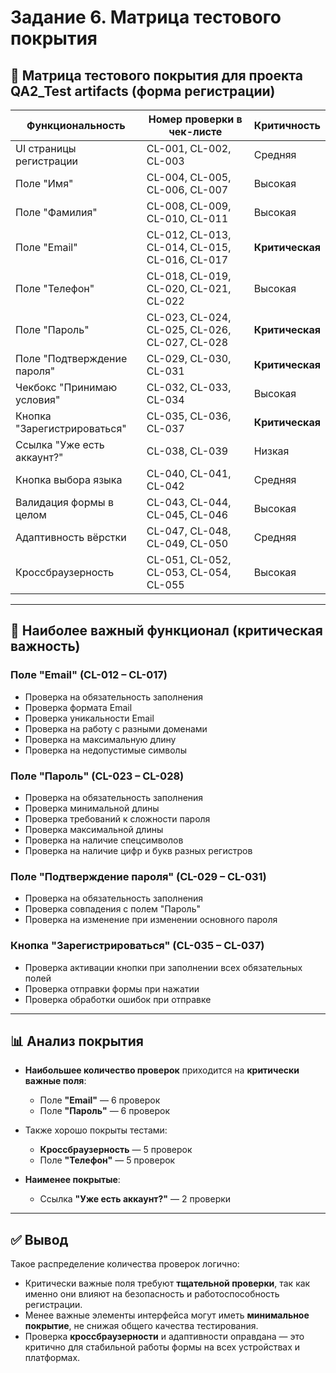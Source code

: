 # Задание 6. Матрица тестового покрытия

## 📌 Матрица тестового покрытия для проекта QA2_Test artifacts (форма регистрации)

| **Функциональность**            | **Номер проверки в чек-листе**         | **Критичность**     |
|----------------------------------|----------------------------------------|----------------------|
| UI страницы регистрации          | CL-001, CL-002, CL-003                 | Средняя             |
| Поле "Имя"                       | CL-004, CL-005, CL-006, CL-007         | Высокая             |
| Поле "Фамилия"                   | CL-008, CL-009, CL-010, CL-011         | Высокая             |
| Поле "Email"                     | CL-012, CL-013, CL-014, CL-015, CL-016, CL-017 | **Критическая** |
| Поле "Телефон"                  | CL-018, CL-019, CL-020, CL-021, CL-022 | Высокая             |
| Поле "Пароль"                   | CL-023, CL-024, CL-025, CL-026, CL-027, CL-028 | **Критическая** |
| Поле "Подтверждение пароля"     | CL-029, CL-030, CL-031                 | **Критическая**     |
| Чекбокс "Принимаю условия"      | CL-032, CL-033, CL-034                 | Высокая             |
| Кнопка "Зарегистрироваться"     | CL-035, CL-036, CL-037                 | **Критическая**     |
| Ссылка "Уже есть аккаунт?"      | CL-038, CL-039                         | Низкая              |
| Кнопка выбора языка             | CL-040, CL-041, CL-042                 | Средняя             |
| Валидация формы в целом         | CL-043, CL-044, CL-045, CL-046         | Высокая             |
| Адаптивность вёрстки            | CL-047, CL-048, CL-049, CL-050         | Средняя             |
| Кроссбраузерность               | CL-051, CL-052, CL-053, CL-054, CL-055 | Высокая             |

---

## 🔎 Наиболее важный функционал (критическая важность)

### Поле "Email" (CL-012 – CL-017)
- Проверка на обязательность заполнения  
- Проверка формата Email  
- Проверка уникальности Email  
- Проверка на работу с разными доменами  
- Проверка на максимальную длину  
- Проверка на недопустимые символы  

### Поле "Пароль" (CL-023 – CL-028)
- Проверка на обязательность заполнения  
- Проверка минимальной длины  
- Проверка требований к сложности пароля  
- Проверка максимальной длины  
- Проверка на наличие спецсимволов  
- Проверка на наличие цифр и букв разных регистров  

### Поле "Подтверждение пароля" (CL-029 – CL-031)
- Проверка на обязательность заполнения  
- Проверка совпадения с полем "Пароль"  
- Проверка на изменение при изменении основного пароля  

### Кнопка "Зарегистрироваться" (CL-035 – CL-037)
- Проверка активации кнопки при заполнении всех обязательных полей  
- Проверка отправки формы при нажатии  
- Проверка обработки ошибок при отправке  

---

## 📊 Анализ покрытия

- **Наибольшее количество проверок** приходится на **критически важные поля**:
  - Поле **"Email"** — 6 проверок
  - Поле **"Пароль"** — 6 проверок

- Также хорошо покрыты тестами:
  - **Кроссбраузерность** — 5 проверок
  - Поле **"Телефон"** — 5 проверок

- **Наименее покрытые**:
  - Ссылка **"Уже есть аккаунт?"** — 2 проверки

---

## ✅ Вывод

Такое распределение количества проверок логично:

- Критически важные поля требуют **тщательной проверки**, так как именно они влияют на безопасность и работоспособность регистрации.
- Менее важные элементы интерфейса могут иметь **минимальное покрытие**, не снижая общего качества тестирования.
- Проверка **кроссбраузерности** и адаптивности оправдана — это критично для стабильной работы формы на всех устройствах и платформах.
